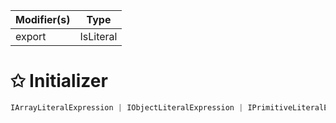 | Modifier(s)                            | Type                     |
|----------------------------------------|--------------------------|
| export | IsLiteral |

# &#10025; Initializer

```ts
IArrayLiteralExpression | IObjectLiteralExpression | IPrimitiveLiteralExpression | ITemplateExpression
```